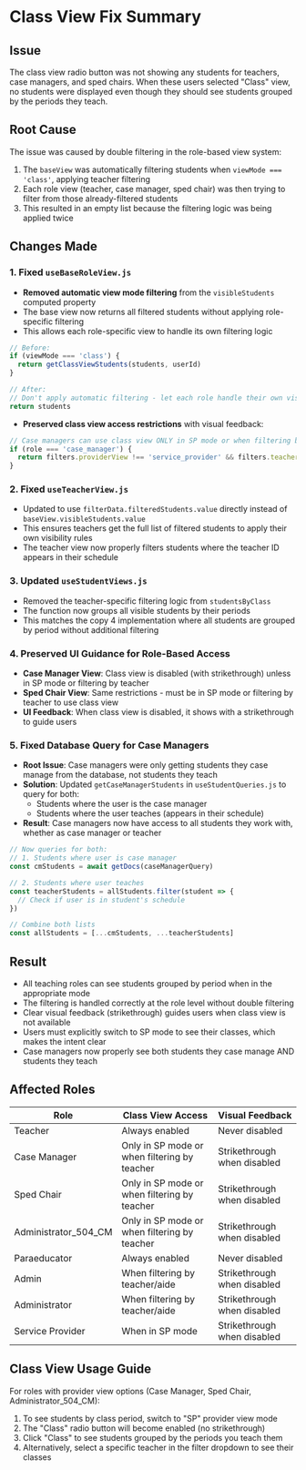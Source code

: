 # Class View Fix Summary

## Issue
The class view radio button was not showing any students for teachers, case managers, and sped chairs. When these users selected "Class" view, no students were displayed even though they should see students grouped by the periods they teach.

## Root Cause
The issue was caused by double filtering in the role-based view system:

1. The `baseView` was automatically filtering students when `viewMode === 'class'`, applying teacher filtering
2. Each role view (teacher, case manager, sped chair) was then trying to filter from those already-filtered students
3. This resulted in an empty list because the filtering logic was being applied twice

## Changes Made

### 1. Fixed `useBaseRoleView.js`
- **Removed automatic view mode filtering** from the `visibleStudents` computed property
- The base view now returns all filtered students without applying role-specific filtering
- This allows each role-specific view to handle its own filtering logic

```javascript
// Before:
if (viewMode === 'class') {
  return getClassViewStudents(students, userId)
}

// After:
// Don't apply automatic filtering - let each role handle their own visibility rules
return students
```

- **Preserved class view access restrictions** with visual feedback:
```javascript
// Case managers can use class view ONLY in SP mode or when filtering by teacher
if (role === 'case_manager') {
  return filters.providerView !== 'service_provider' && filters.teacher === 'all'
}
```

### 2. Fixed `useTeacherView.js`
- Updated to use `filterData.filteredStudents.value` directly instead of `baseView.visibleStudents.value`
- This ensures teachers get the full list of filtered students to apply their own visibility rules
- The teacher view now properly filters students where the teacher ID appears in their schedule

### 3. Updated `useStudentViews.js`
- Removed the teacher-specific filtering logic from `studentsByClass`
- The function now groups all visible students by their periods
- This matches the copy 4 implementation where all students are grouped by period without additional filtering

### 4. Preserved UI Guidance for Role-Based Access
- **Case Manager View**: Class view is disabled (with strikethrough) unless in SP mode or filtering by teacher
- **Sped Chair View**: Same restrictions - must be in SP mode or filtering by teacher to use class view
- **UI Feedback**: When class view is disabled, it shows with a strikethrough to guide users

### 5. Fixed Database Query for Case Managers
- **Root Issue**: Case managers were only getting students they case manage from the database, not students they teach
- **Solution**: Updated `getCaseManagerStudents` in `useStudentQueries.js` to query for both:
  - Students where the user is the case manager
  - Students where the user teaches (appears in their schedule)
- **Result**: Case managers now have access to all students they work with, whether as case manager or teacher

```javascript
// Now queries for both:
// 1. Students where user is case manager
const cmStudents = await getDocs(caseManagerQuery)

// 2. Students where user teaches
const teacherStudents = allStudents.filter(student => {
  // Check if user is in student's schedule
})

// Combine both lists
const allStudents = [...cmStudents, ...teacherStudents]
```

## Result
- All teaching roles can see students grouped by period when in the appropriate mode
- The filtering is handled correctly at the role level without double filtering
- Clear visual feedback (strikethrough) guides users when class view is not available
- Users must explicitly switch to SP mode to see their classes, which makes the intent clear
- Case managers now properly see both students they case manage AND students they teach

## Affected Roles

| Role | Class View Access | Visual Feedback |
|------|-------------------|-----------------|
| Teacher | Always enabled | Never disabled |
| Case Manager | Only in SP mode or when filtering by teacher | Strikethrough when disabled |
| Sped Chair | Only in SP mode or when filtering by teacher | Strikethrough when disabled |
| Administrator_504_CM | Only in SP mode or when filtering by teacher | Strikethrough when disabled |
| Paraeducator | Always enabled | Never disabled |
| Admin | When filtering by teacher/aide | Strikethrough when disabled |
| Administrator | When filtering by teacher/aide | Strikethrough when disabled |
| Service Provider | When in SP mode | Strikethrough when disabled |

## Class View Usage Guide

For roles with provider view options (Case Manager, Sped Chair, Administrator_504_CM):
1. To see students by class period, switch to "SP" provider view mode
2. The "Class" radio button will become enabled (no strikethrough)
3. Click "Class" to see students grouped by the periods you teach them
4. Alternatively, select a specific teacher in the filter dropdown to see their classes 